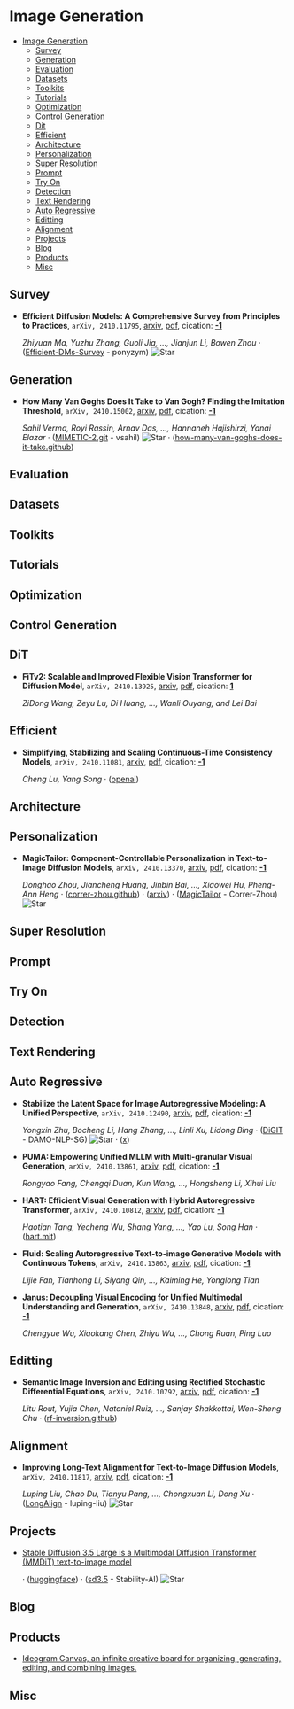 # Image Generation

- [Image Generation](#image-generation)
  - [Survey](#survey)
  - [Generation](#generation)
  - [Evaluation](#evaluation)
  - [Datasets](#datasets)
  - [Toolkits](#toolkits)
  - [Tutorials](#tutorials)
  - [Optimization](#optimization)
  - [Control Generation](#control-generation)
  - [Dit](#dit)
  - [Efficient](#efficient)
  - [Architecture](#architecture)
  - [Personalization](#personalization)
  - [Super Resolution](#super-resolution)
  - [Prompt](#prompt)
  - [Try On](#try-on)
  - [Detection](#detection)
  - [Text Rendering](#text-rendering)
  - [Auto Regressive](#auto-regressive)
  - [Editting](#editting)
  - [Alignment](#alignment)
  - [Projects](#projects)
  - [Blog](#blog)
  - [Products](#products)
  - [Misc](#misc)


## Survey

- **Efficient Diffusion Models: A Comprehensive Survey from Principles to
  Practices**, `arXiv, 2410.11795`, [arxiv](http://arxiv.org/abs/2410.11795v2), [pdf](http://arxiv.org/pdf/2410.11795v2.pdf), cication: [**-1**](None)

	 *Zhiyuan Ma, Yuzhu Zhang, Guoli Jia, ..., Jianjun Li, Bowen Zhou* · ([Efficient-DMs-Survey](https://github.com/ponyzym/Efficient-DMs-Survey) - ponyzym) ![Star](https://img.shields.io/github/stars/ponyzym/Efficient-DMs-Survey.svg?style=social&label=Star)

## Generation

- **How Many Van Goghs Does It Take to Van Gogh? Finding the Imitation
  Threshold**, `arXiv, 2410.15002`, [arxiv](http://arxiv.org/abs/2410.15002v1), [pdf](http://arxiv.org/pdf/2410.15002v1.pdf), cication: [**-1**](None)

	 *Sahil Verma, Royi Rassin, Arnav Das, ..., Hannaneh Hajishirzi, Yanai Elazar* · ([MIMETIC-2.git](https://github.com/vsahil/MIMETIC-2.git) - vsahil) ![Star](https://img.shields.io/github/stars/vsahil/MIMETIC-2.git.svg?style=social&label=Star) · ([how-many-van-goghs-does-it-take.github](https://how-many-van-goghs-does-it-take.github.io/))

## Evaluation


## Datasets


## Toolkits


## Tutorials


## Optimization


## Control Generation


## DiT

- **FiTv2: Scalable and Improved Flexible Vision Transformer for Diffusion
  Model**, `arXiv, 2410.13925`, [arxiv](http://arxiv.org/abs/2410.13925v1), [pdf](http://arxiv.org/pdf/2410.13925v1.pdf), cication: [**1**](https://scholar.google.com/scholar?cites=10362575906962583029&as_sdt=2005&sciodt=0,5&hl=en&oe=ASCII)

	 *ZiDong Wang, Zeyu Lu, Di Huang, ..., Wanli Ouyang, and Lei Bai*

## Efficient

- **Simplifying, Stabilizing and Scaling Continuous-Time Consistency Models**, `arXiv, 2410.11081`, [arxiv](http://arxiv.org/abs/2410.11081v1), [pdf](http://arxiv.org/pdf/2410.11081v1.pdf), cication: [**-1**](None)

	 *Cheng Lu, Yang Song* · ([openai](https://openai.com/index/simplifying-stabilizing-and-scaling-continuous-time-consistency-models/))

## Architecture


## Personalization

- **MagicTailor: Component-Controllable Personalization in Text-to-Image
  Diffusion Models**, `arXiv, 2410.13370`, [arxiv](http://arxiv.org/abs/2410.13370v1), [pdf](http://arxiv.org/pdf/2410.13370v1.pdf), cication: [**-1**](None)

	 *Donghao Zhou, Jiancheng Huang, Jinbin Bai, ..., Xiaowei Hu, Pheng-Ann Heng* · ([correr-zhou.github](https://correr-zhou.github.io/MagicTailor/)) · ([arxiv](https://arxiv.org/pdf/2410.13370)) · ([MagicTailor](https://github.com/Correr-Zhou/MagicTailor) - Correr-Zhou) ![Star](https://img.shields.io/github/stars/Correr-Zhou/MagicTailor.svg?style=social&label=Star)

## Super Resolution


## Prompt


## Try On


## Detection


## Text Rendering


## Auto Regressive

- **Stabilize the Latent Space for Image Autoregressive Modeling: A Unified
  Perspective**, `arXiv, 2410.12490`, [arxiv](http://arxiv.org/abs/2410.12490v1), [pdf](http://arxiv.org/pdf/2410.12490v1.pdf), cication: [**-1**](None)

	 *Yongxin Zhu, Bocheng Li, Hang Zhang, ..., Linli Xu, Lidong Bing* · ([DiGIT](https://github.com/DAMO-NLP-SG/DiGIT) - DAMO-NLP-SG) ![Star](https://img.shields.io/github/stars/DAMO-NLP-SG/DiGIT.svg?style=social&label=Star) · ([x](https://x.com/lixin4ever/status/1848777855666426265))
- **PUMA: Empowering Unified MLLM with Multi-granular Visual Generation**, `arXiv, 2410.13861`, [arxiv](http://arxiv.org/abs/2410.13861v2), [pdf](http://arxiv.org/pdf/2410.13861v2.pdf), cication: [**-1**](None)

	 *Rongyao Fang, Chengqi Duan, Kun Wang, ..., Hongsheng Li, Xihui Liu*
- **HART: Efficient Visual Generation with Hybrid Autoregressive Transformer**, `arXiv, 2410.10812`, [arxiv](http://arxiv.org/abs/2410.10812v1), [pdf](http://arxiv.org/pdf/2410.10812v1.pdf), cication: [**-1**](None)

	 *Haotian Tang, Yecheng Wu, Shang Yang, ..., Yao Lu, Song Han* · ([hart.mit](https://hart.mit.edu/))
- **Fluid: Scaling Autoregressive Text-to-image Generative Models with
  Continuous Tokens**, `arXiv, 2410.13863`, [arxiv](http://arxiv.org/abs/2410.13863v1), [pdf](http://arxiv.org/pdf/2410.13863v1.pdf), cication: [**-1**](None)

	 *Lijie Fan, Tianhong Li, Siyang Qin, ..., Kaiming He, Yonglong Tian*
- **Janus: Decoupling Visual Encoding for Unified Multimodal Understanding
  and Generation**, `arXiv, 2410.13848`, [arxiv](http://arxiv.org/abs/2410.13848v1), [pdf](http://arxiv.org/pdf/2410.13848v1.pdf), cication: [**-1**](None)

	 *Chengyue Wu, Xiaokang Chen, Zhiyu Wu, ..., Chong Ruan, Ping Luo*

## Editting

- **Semantic Image Inversion and Editing using Rectified Stochastic
  Differential Equations**, `arXiv, 2410.10792`, [arxiv](http://arxiv.org/abs/2410.10792v1), [pdf](http://arxiv.org/pdf/2410.10792v1.pdf), cication: [**-1**](None)

	 *Litu Rout, Yujia Chen, Nataniel Ruiz, ..., Sanjay Shakkottai, Wen-Sheng Chu* · ([rf-inversion.github](https://rf-inversion.github.io/))

## Alignment

- **Improving Long-Text Alignment for Text-to-Image Diffusion Models**, `arXiv, 2410.11817`, [arxiv](http://arxiv.org/abs/2410.11817v1), [pdf](http://arxiv.org/pdf/2410.11817v1.pdf), cication: [**-1**](None)

	 *Luping Liu, Chao Du, Tianyu Pang, ..., Chongxuan Li, Dong Xu* · ([LongAlign](https://github.com/luping-liu/LongAlign) - luping-liu) ![Star](https://img.shields.io/github/stars/luping-liu/LongAlign.svg?style=social&label=Star)

## Projects

- [Stable Diffusion 3.5 Large is a Multimodal Diffusion Transformer (MMDiT) text-to-image model](https://huggingface.co/stabilityai/stable-diffusion-3.5-large)

	 · ([huggingface](https://huggingface.co/spaces/stabilityai/stable-diffusion-3.5-large)) · ([sd3.5](https://github.com/Stability-AI/sd3.5) - Stability-AI) ![Star](https://img.shields.io/github/stars/Stability-AI/sd3.5.svg?style=social&label=Star)

## Blog


## Products

- [Ideogram Canvas, an infinite creative board for organizing, generating, editing, and combining images.](https://x.com/ideogram_ai/status/1848757699606983143)

## Misc

